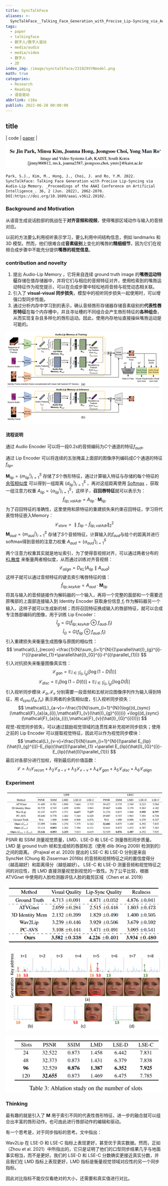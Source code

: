```yaml
---
title: SyncTalkFace
aliases: >-
  SyncTalkFace__Talking_Face_Generation_with_Precise_Lip-Syncing_via_Audio-Lip_Memory
tags:
  - paper
  - talkingface
  - 数字人/数字人驱动
  - media/audio
  - media/video
  - 数字人
  - 2D
index_img: /image/synctalkface/231029SYNmodel.png
math: true
categories:
  - Research
  - Reading
  - 语音驱动
abbrlink: c16a
publish: 2022-06-28 00:00:00
---
```


## title

| code | [paper](https://ojs.aaai.org/index.php/AAAI/article/view/20102) |

![](../../../../image/synctalkface/231029SYNauthor.png)

```citation
Park, S.J., Kim, M., Hong, J., Choi, J. and Ro, Y.M. 2022. SyncTalkFace: Talking Face Generation with Precise Lip-Syncing via Audio-Lip Memory. _Proceedings of the AAAI Conference on Artificial Intelligence_. 36, 2 (Jun. 2022), 2062-2070. DOI:https://doi.org/10.1609/aaai.v36i2.20102.
```

### Background and Motivation

从语音生成说话脸部的挑战在于**对齐音频和视频**，使得嘴部区域动作与输入的音频对应。

以前的方法要么利用视听表示学习，要么利用中间结构信息，例如 landmarks 和 3D 模型。然而，他们很难合成**音素级别**上变化的嘴唇的**精细细节**，因为它们在视频合成步骤中不能充分提供**嘴唇的视觉信息**。

### contribution and novelty


1. 提出 Audio-Lip Memory ，它将来自连续 ground truth image 的**嘴唇运动特征**存储在值存储器中，并将它们与相应的音频特征对齐，使用检索到的嘴唇运动特征作为视觉提示，可以在合成步骤中轻松地将音频与视觉动态相关联。
2. 引入了 **visual-visual 同步损失**，模型中的视听同步损失一起使用时，可以增强口型同步性能。
3. 通过分析内存中学习到的表示，确认音频唇形存储器存储音素级别的**代表性唇形特征**在每个内存槽中，并且寻址槽的不同组合会产生唇形特征的**各种组合**，从而实现复杂且多样化的唇形运动。因此，使用内存地址直接操纵嘴唇运动是可能的。

![](../../../../image/synctalkface/231029SYNmodel.png)

#### 流程说明
通过 Audio Encoder 可以将一段0.2s的音频编码为$C$个通道的特征$f_{aud}$。

通过 Lip Encoder 可以将连续的五张掩盖上面部的图像序列编码成$C$个通道的特征$f_{lip}$。

$\mathbf{M}_{lip}=\{m_{lip}^{i}\}_{i=1}^{S}$ 存储了$S$个唇形特征，通过计算输入特征与存储的每个特征的 [余弦相似度](../../../Concept/相似度/余弦相似度.md) 可以得到一组距离 $\{d_{lip}^{i}\}_{i=1}^{S}$ ，再对这组距离使用 [Softmax](../../../../BLOG/Concept/AI/神经网络/激活函数.md#Softmax) ，获取一组注意力权重 $A_{lip}=\{\alpha_{lip}^{i}\}_{i=1}^{S}$，这样子，**召回唇特征**就可以表示为：
$$\hat{f}_{lip;valAdr}=A_{lip}\cdot\mathbf{M}_{lip}$$
为了召回特征的准确性，这里使用和原特征的重建损失来约束召回特征，学习将代表性特征嵌入Memory：
$$
\mathcal{L}_{store}=\parallel f_{lip}-\hat{f}_{lip;valAdr}\parallel_{2}^{2}
$$
$\mathbf{M}_{aud}=\{m_{aud}^{i}\}_{i=1}^{S}$ 存储了$S$个音频特征，计算输入的$f_{aud}$与给个的距离并进行softmax得到音频的注意力权重 $A_{aud}=\{\alpha_{aud}^{i}\}_{i=1}^{S}$

两个注意力权重其实就是地址索引，为了使得音视频对齐，可以通过两者分布的 [KL散度](../../../Concept/相似度/KL散度.md) 来衡量两者相似度，从而通过训练对齐音视频：
$$
\mathcal{L}_{align}=D_{KL}(A_{lip}\parallel A_{aud})
$$
这样子就可以通过音频特征的键去索引嘴唇特征的值：
$$
\hat{f}_{lip;keyAdr}=A_{aud}\cdot\mathbf{M}_{lip}
$$
将其与输入的音频链接作为解码器的一个输入，再将一个完整的面部和一个需要还原嘴部的上面部连接输入到 Identity Encoder 获取身份信息 $f_{I}$ 作为解码器另一个输入，这样子就可以生成新的帧；而将召回特征换成输入的唇部特征，就可以合成专注唇部编码的图像，用于训练 Lip Encoder：
$$\hat{I}_{g}=G(\hat{f}_{lip;keyAdr}\oplus f_{aud},f_{I})$$
$$\hat{I}_{G}=G(f_{lip}\oplus f_{aud},f_{I})$$
引入重建损失来衡量生成图像与原图的相似性：
$$
\mathcal{L}_{recon}
=\frac{1}{N}\sum_{i=1}^{N}{(\parallel\hat{I}_{g}^{i}-I^{i}\parallel_{1}+\parallel\hat{I}_{G}^{i}-I^{i}\parallel_{1})}
$$
引入对抗损失来衡量图像真实性：
$$\mathcal{L}_{gan}=\mathbb{E}_{\hat{I}\in[\hat{I}_{G},\hat{I}_{g}]}{[\log{(1-D(\hat{I}))}]}$$
$$\mathcal{L}_{disc}=\mathbb{E}_{I}{[\log{(1-D(I))}]}
+\mathbb{E}_{\hat{I}\in[\hat{I}_{G},\hat{I}_{g}]}{[\log{D(\hat{I})}]}$$
引入视听同步模块 $\mathcal{F}_{a},\mathcal{F}_{v}$ 分别需要一段音频和五帧对应图像序列作为输入得到特征，用 $d_{sync}(f_{a},f_{v})$ 表示两者的余弦相似度，引入视听同步损失：
$$
\mathcal{L}_{a-v}=-\frac{1}{N}\sum_{i=1}^{N}(\log{(d_{sync}(\mathcal{F}_{a}(a_{i}),\mathcal{F}_{v}(\hat{I}_{g}^{i})))}
+\log{(d_{sync}(\mathcal{F}_{a}(a_{i}),\mathcal{F}_{v}(\hat{I}_{G}^{i})))})
$$
视觉-视觉同步损失，可以通过鼓励视觉领域的连贯性来补充视听同步损失；使用之前的 Lip Encoder 可以提取视觉特征，因此可以作为视觉同步模块：
$$
\mathcal{L}_{v-v}=\frac{1}{N}\sum_{i=1}^{N}{(\parallel E_{lip}(\hat{I}_{g}^{i})-E_{lip}(\hat{I})\parallel_{1}
+\parallel E_{lip}(\hat{I}_{G}^{i})-E_{lip}(\hat{I})\parallel_{1})}
$$
最后对各部分进行加权，得到最后的价值函数：
$$
\mathcal{L}=\lambda_{1}\mathcal{L}_{recon}
+\lambda_{2}\mathcal{L}_{a-v}
+\lambda_{3}\mathcal{L}_{v-v}
+\lambda_{4}\mathcal{L}_{gan}
+\lambda_{5}\mathcal{L}_{disc}
+\lambda_{6}\mathcal{L}_{align}
$$

### Experiment

![Quantitative results on LRW and LRS2](../../../../image/synctalkface/231029SYNquantitative.png)
 PSNR 和 SSIM 测量视觉质量，LMD、LSE-D 和 LSE-C 测量唇形同步质量。 LMD 是 ground truth 帧和生成帧的唇部标志（使用 dlib (King 2009) 检测到的）之间的距离。 (Prajwal et al. 2020) 提出的 LSE-C 和 LSE-D 分别是来自 SyncNet (Chung 和 Zisserman 2016b) 的音频和视频特征之间的置信度得分（越高越好）和距离得分​​（越低越好）。 LSE-C 和 LSE-D 测量音频和视觉特征之间的对应性，而 LMD 直接测量视觉到视觉的一致性。为了公平比较，根据 ATVGnet 中使用的人脸检测器评估人脸的裁剪区域（Chen et al. 2019）
 
![](../../../../image/synctalkface/231029SYNhumman.png)

![](../../../../image/synctalkface/231029SYNmemory.png)

![](../../../../image/synctalkface/231029SYNablation.png)

### Thinking

最有趣的就是引入了 $\mathbf{M}$ 用于索引不同的代表性唇形特征，进一步的融合就可以组合出丰富的唇形动作。也可由此进行唇部动作的编辑和驱动。

有一个思考是，对于同步指标的思考。文中指出：
>
Wav2Lip 在 LSE-D 和 LSE-C 指标上表现更好，甚至优于真实数据。然而，正如（Zhou et al. 2021）中所指出的，它只是证明了他们的口型同步结果几乎与地面事实相当，而不是更好。我们的 LSE-D 和 LSE-C 分数确实更接近真实分数，并且我们在 LMD 指标上表现更好，LMD 指标是衡量视觉领域对应性的另一个同步指标。

因此对比指标不能仅仅看绝对的大小，还需要和真实值进行对比。